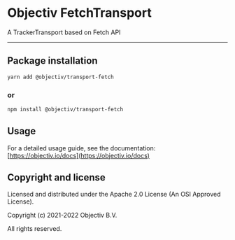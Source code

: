 # Objectiv FetchTransport

A TrackerTransport based on Fetch API

---

## Package installation

```sh
yarn add @objectiv/transport-fetch
```

### or

```sh
npm install @objectiv/transport-fetch
```

## Usage

For a detailed usage guide, see the documentation: [https://objectiv.io/docs](https://objectiv.io/docs)

## Copyright and license

Licensed and distributed under the Apache 2.0 License (An OSI Approved License).

Copyright (c) 2021-2022 Objectiv B.V.

All rights reserved.
